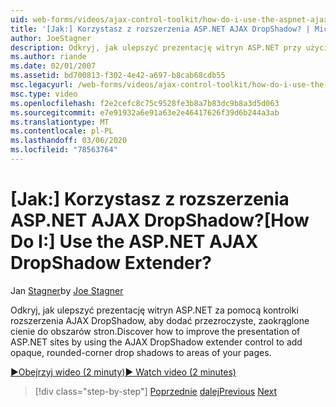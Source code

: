 ```yaml
---
uid: web-forms/videos/ajax-control-toolkit/how-do-i-use-the-aspnet-ajax-dropshadow-extender
title: '[Jak:] Korzystasz z rozszerzenia ASP.NET AJAX DropShadow? | Microsoft Docs'
author: JoeStagner
description: Odkryj, jak ulepszyć prezentację witryn ASP.NET przy użyciu kontrolki rozszerzenia AJAX DropShadow, aby dodać nieprzezroczyste, zaokrąglone rogi do obszarów o...
ms.author: riande
ms.date: 02/01/2007
ms.assetid: bd700813-f302-4e42-a697-b8cab68cdb55
msc.legacyurl: /web-forms/videos/ajax-control-toolkit/how-do-i-use-the-aspnet-ajax-dropshadow-extender
msc.type: video
ms.openlocfilehash: f2e2cefc8c75c9528fe3b8a7b83dc9b8a3d5d063
ms.sourcegitcommit: e7e91932a6e91a63e2e46417626f39d6b244a3ab
ms.translationtype: MT
ms.contentlocale: pl-PL
ms.lasthandoff: 03/06/2020
ms.locfileid: "78563764"
---
```

# <a name="how-do-i-use-the-aspnet-ajax-dropshadow-extender"></a><span data-ttu-id="d25f6-104">[Jak:] Korzystasz z rozszerzenia ASP.NET AJAX DropShadow?</span><span class="sxs-lookup"><span data-stu-id="d25f6-104">[How Do I:] Use the ASP.NET AJAX DropShadow Extender?</span></span>

<span data-ttu-id="d25f6-105">Jan [Stagner](https://github.com/JoeStagner)</span><span class="sxs-lookup"><span data-stu-id="d25f6-105">by [Joe Stagner](https://github.com/JoeStagner)</span></span>

<span data-ttu-id="d25f6-106">Odkryj, jak ulepszyć prezentację witryn ASP.NET za pomocą kontrolki rozszerzenia AJAX DropShadow, aby dodać przezroczyste, zaokrąglone cienie do obszarów stron.</span><span class="sxs-lookup"><span data-stu-id="d25f6-106">Discover how to improve the presentation of ASP.NET sites by using the AJAX DropShadow extender control to add opaque, rounded-corner drop shadows to areas of your pages.</span></span>

[<span data-ttu-id="d25f6-107">&#9654;Obejrzyj wideo (2 minuty)</span><span class="sxs-lookup"><span data-stu-id="d25f6-107">&#9654; Watch video (2 minutes)</span></span>](https://channel9.msdn.com/Blogs/ASP-NET-Site-Videos/how-do-i-use-the-aspnet-ajax-dropshadow-extender)

> [!div class="step-by-step"]
> <span data-ttu-id="d25f6-108">[Poprzednie](how-do-i-use-the-aspnet-ajax-togglebutton-extender.md)
> [dalej](how-do-i-use-the-aspnet-ajax-passwordstrength-extender.md)</span><span class="sxs-lookup"><span data-stu-id="d25f6-108">[Previous](how-do-i-use-the-aspnet-ajax-togglebutton-extender.md)
[Next](how-do-i-use-the-aspnet-ajax-passwordstrength-extender.md)</span></span>
